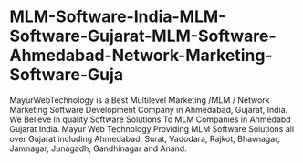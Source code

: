 # MLM-Software-India-MLM-Software-Gujarat-MLM-Software-Ahmedabad-Network-Marketing-Software-Guja
MayurWebTechnology is a Best Multilevel Marketing /MLM / Network Marketing Software Development Company in Ahmedabad, Gujarat, India. We Believe In quality Software Solutions To MLM Companies in Ahmedabd Gujarat India. Mayur Web Technology Providing MLM Software Solutions all over Gujarat including Ahmedabad, Surat, Vadodara, Rajkot, Bhavnagar, Jamnagar, Junagadh, Gandhinagar and Anand.
